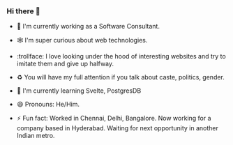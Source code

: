 ### Hi there 👋


- 🔭 I'm currently working as a Software Consultant.

- :spider_web: I'm super curious about web technologies.

- :trollface: I love looking under the hood of interesting websites and try to imitate them and give up halfway. 

- :recycle: You will have my full attention if you talk about caste, politics, gender.  

- 🌱 I'm currently learning Svelte, PostgresDB

- 😄 Pronouns: He/Him.

- ⚡ Fun fact: Worked in Chennai, Delhi, Bangalore. Now working for a company based in Hyderabad. Waiting for next opportunity in another Indian metro.
 

